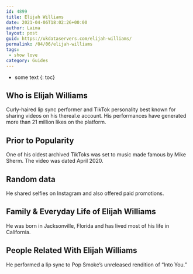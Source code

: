 ```yaml
---
id: 4899
title: Elijah Williams
date: 2021-04-06T18:02:26+00:00
author: Laima
layout: post
guid: https://ukdataservers.com/elijah-williams/
permalink: /04/06/elijah-williams
tags:
 - show love
category: Guides
---
```


* some text
{: toc}


## Who is Elijah Williams
                  
                  
                  
Curly-haired lip sync performer and TikTok personality best known for sharing videos on his thereal.e account. His performances have generated more than 21 million likes on the platform.
                  
              
            
              
            
                
                
                
## Prior to Popularity
                  
                  
                  
One of his oldest archived TikToks was set to music made famous by Mike Sherm. The video was dated April 2020.
                  
              
            
              
            
                
                
                
## Random data
                  
                  
                  
He shared selfies on Instagram and also offered paid promotions.
                  
              
            
              
            
                
                
                
## Family & Everyday Life of Elijah Williams
                  
                  
                  
He was born in Jacksonville, Florida and has lived most of his life in California. 
                  
              
            
              
            
                
                
                
## People Related With Elijah Williams
                  
                  
                  
He performed a lip sync to Pop Smoke&#8217;s unreleased rendition of &#8220;Into You.&#8221; 
                  
              
            
              
            
                
              
            
              
              
            
            
              
            
          
          
          